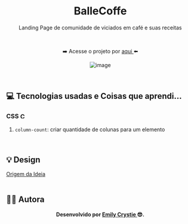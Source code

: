 <div align="center">
 <h1> BalleCoffe </h1>
 <p> Landing Page de comunidade de viciados em café e suas receitas </p>
 <br>
 <p> ➡️ Acesse o projeto por <a href="https://crystie-lpBallecoffee.netlify.app" target="_blank"> aqui </a>⬅️</p>

![image](https://github.com/EmilyCrystie/Html_Css_Community/assets/81563039/a8a83617-89db-42c3-a053-833a487df3c3)

</div>
<br>
 
<h2> 💻 Tecnologias usadas e Coisas que aprendi... </h2>
<h3> CSS 
  <img src="https://cdn-icons-png.flaticon.com/512/732/732190.png" alt="CSS3" width="15" height="15"/>
</h3>
<ol>
    <li><code>column-count</code>: criar quantidade de colunas para um elemento</li>
</ol>
<br>
 
<h2> 💡 Design </h2>
<a href="https://www.youtube.com/watch?v=Lx_YsoMgP40&t=4751s" target="_blank"> Origem da Ideia </a>
<br>
<br>

<h2> 👩‍💻 Autora </h2>
<h4 align="center"> Desenvolvido por <a href="https://www.linkedin.com/in/emilycrystie/" target="_blank"> Emily Crystie <a>  😎. <h4>
